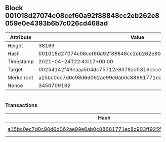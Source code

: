 ## Block 001018d27074c08cef60a92f88848cc2eb262e8059e0e4393b6b7c026cd468ad

Attribute | Value
--- | ---
Height | 38169
Hash | 001018d27074c08cef60a92f88848cc2eb262e8059e0e4393b6b7c026cd468ad
Timestamp | 2021-04-24T22:43:17+00:00
Target | 00254142f49eaaa504dc75712e8378ad5316cbcead634704b3734b6271167cc4
Merke root | a15bc0ec7d0c98d6d062ae99e6ab0c88681771ec8c903ff925f460b996b89f99
Nonce | 3450709162

```

```

### Transactions

Hash | Amount
--- | ---
[a15bc0ec7d0c98d6d062ae99e6ab0c88681771ec8c903ff925f460b996b89f99](a15bc0ec7d0c98d6d062ae99e6ab0c88681771ec8c903ff925f460b996b89f99.md) | 10.00000000 SKEPTI 

